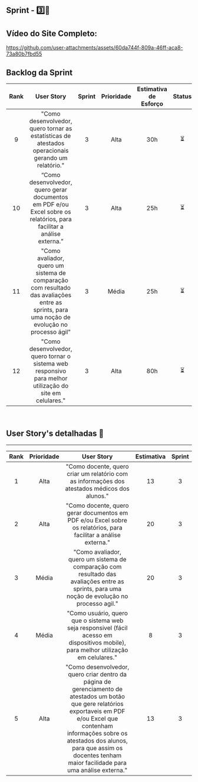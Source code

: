 ## Sprint - 3️⃣🎯

## Vídeo do Site Completo:

https://github.com/user-attachments/assets/60da744f-809a-46ff-aca8-73a80b7fbd55

## Backlog da Sprint

| Rank | User Story | Sprint | Prioridade  | Estimativa de Esforço | Status | Data de Entrega |
|:-------:|:--------------:|:--------:|:---------------:|:-----------------------------:|:--------:|:----------------------:|
| 9  | "Como desenvolvedor, quero tornar as estatísticas de atestados operacionais gerando um relatório."    | 3      | Alta                | 30h |⏳|  25/05            |    
| 10   | “Como desenvolvedor, quero gerar documentos em PDF e/ou Excel sobre os relatórios, para facilitar a análise externa.”  | 3  | Alta  | 25h |  ⏳ |  25/05            |
| 11  | "Como avaliador, quero um sistema de comparação com resultado das avaliações entre as sprints, para uma noção de evolução no processo ágil"      | 3      | Média              | 25h |⏳|  25/05            |
| 12  | "Como desenvolvedor, quero tornar o sistema web responsivo para melhor utilização do site em celulares."  | 3      | Alta                 | 80h |⏳ |  25/05            |
<br>

## User Story's detalhadas 📝
<hr>

| Rank | Prioridade | User Story | Estimativa | Sprint |
|:----:|:----------:|:----------:|:----------:|:------:|
| 1  | Alta | "Como docente, quero criar um relatório com as informações dos atestados médicos dos alunos." | 13| 3 | 
| 2  | Alta | "Como docente, quero gerar documentos em PDF e/ou Excel sobre os relatórios, para facilitar a análise externa." | 20 | 3 | 
| 3  | Média | "Como avaliador, quero um sistema de comparação com resultado das avaliações entre as sprints, para uma noção de evolução no processo agil." | 20 | 3 | 
| 4  | Média | "Como usuário, quero que o sistema web seja responsivel (fácil acesso em dispositivos mobile), para melhor utilização em celulares." | 8 | 3 | 
| 5  | Alta | "Como desenvolvedor, quero criar dentro da página de gerenciamento de atestados um botão que gere relatórios exportaveis em PDF e/ou Excel que contenham informações sobre os atestados dos alunos, para que assim os docentes tenham maior facilidade para uma análise externa." | 13 | 3 | 
